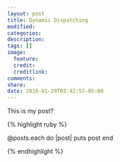 ```yaml
---
layout: post
title: Dynamic Dispatching
modified:
categories:
description:
tags: []
image:
  feature:
  credit:
  creditlink:
comments:
share:
date: 2016-01-29T03:42:57-05:00
---
```

This is my post?


{% highlight ruby %}

@posts.each do |post|
  puts post
end

{% endhighlight %}
